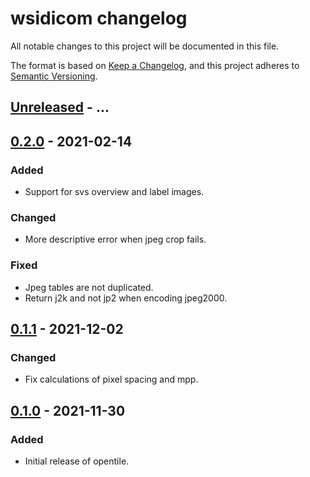 # wsidicom changelog

All notable changes to this project will be documented in this file.

The format is based on [Keep a Changelog](https://keepachangelog.com/en/1.0.0/),
and this project adheres to [Semantic Versioning](https://semver.org/spec/v2.0.0.html).

## [Unreleased] - ...

## [0.2.0] - 2021-02-14
### Added
- Support for svs overview and label images.

### Changed
- More descriptive error when jpeg crop fails.

### Fixed
- Jpeg tables are not duplicated.
- Return j2k and not jp2 when encoding jpeg2000.

## [0.1.1] - 2021-12-02
### Changed
- Fix calculations of pixel spacing and mpp.

## [0.1.0] - 2021-11-30
### Added
- Initial release of opentile.

[Unreleased]: https://github.com/imi-bigpicture/opentile/compare/0.2.0..HEAD
[0.2.0]: https://github.com/imi-bigpicture/opentile/compare/0.1.1..0.2.0
[0.1.1]: https://github.com/imi-bigpicture/opentile/compare/0.1.0..0.1.1
[0.1.0]: https://github.com/imi-bigpicture/opentile/tree/v0.1.0
